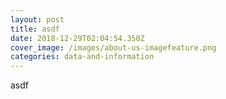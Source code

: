 ```yaml
---
layout: post
title: asdf
date: 2018-12-29T02:04:54.350Z
cover_image: /images/about-us-imagefeature.png
categories: data-and-information
---
```

asdf
